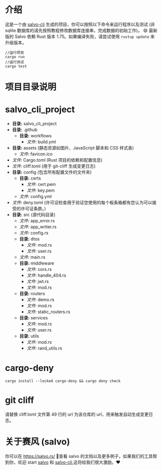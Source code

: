 # 介绍
这是一个由 [salvo-cli](https://github.com/salvo-rs/salvo-cli) 生成的项目，你可以按照以下命令来运行程序以及测试 (非 sqlite 数据库的请先按照教程修改数据库连接串，完成数据的初始工作)。
😄 最新版的 Salvo 依赖 Rust 版本 1.75。如果编译失败，请尝试使用 `rustup update` 来升级版本。
``` shell
//运行项目
cargo run 
//运行测试
cargo test
```
# 项目目录说明
# salvo_cli_project
- **目录:** salvo_cli_project 
- **目录:** .github 
    - **目录:** workflows 
        - *文件:* build.yml 
- **目录:** assets         (静态资源如图片、JavaScript 脚本和 CSS 样式表)
    - *文件:* favicon.ico 
- *文件:* Cargo.toml         (Rust 项目的依赖和配置信息)
- *文件:* cliff.toml         (用于 git-cliff 生成变更日志)
- **目录:** config         (包含所有配置文件的文件夹)
    - **目录:** certs 
        - *文件:* cert.pem 
        - *文件:* key.pem 
    - *文件:* config.yml 
- *文件:* deny.toml         (许可证检查用于验证您使用的每个板条箱都有您认为可以接受的许可证条款。)
- **目录:** src         (源代码目录)
    - *文件:* app_error.rs 
    - *文件:* app_writer.rs 
    - *文件:* config.rs 
    - **目录:** dtos 
        - *文件:* mod.rs 
        - *文件:* user.rs 
    - *文件:* main.rs 
    - **目录:** middleware 
        - *文件:* cors.rs 
        - *文件:* handle_404.rs 
        - *文件:* jwt.rs 
        - *文件:* mod.rs 
    - **目录:** routers 
        - *文件:* demo.rs 
        - *文件:* mod.rs 
        - *文件:* static_routers.rs 
    - **目录:** services 
        - *文件:* mod.rs 
        - *文件:* user.rs 
    - **目录:** utils 
        - *文件:* mod.rs 
        - *文件:* rand_utils.rs 

# cargo-deny
``` shell
cargo install --locked cargo-deny && cargo deny check
```
# git cliff
请替换 cliff.toml 文件第 49 行的 url 为该仓库的 url，用来触发自动生成变更日志。
# 关于赛风 (salvo)
你可以在 https://salvo.rs/ 📖查看 salvo 的文档以及更多例子，如果我们的工具帮到你，欢迎 start [salvo](https://github.com/salvo-rs/salvo) 和 [salvo-cli](https://github.com/salvo-rs/salvo-cli),这将给我们很大激励。❤️️